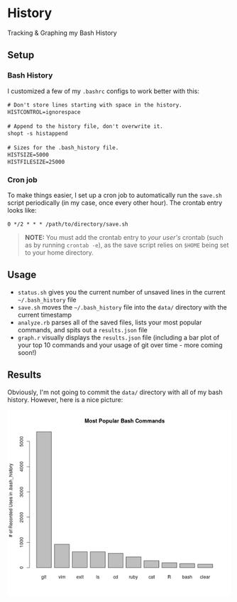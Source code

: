 # History
Tracking & Graphing my Bash History

## Setup

### Bash History

I customized a few of my `.bashrc` configs to work better with this:

```
# Don't store lines starting with space in the history.
HISTCONTROL=ignorespace

# Append to the history file, don't overwrite it.
shopt -s histappend

# Sizes for the .bash_history file.
HISTSIZE=5000
HISTFILESIZE=25000
```

### Cron job

To make things easier, I set up a cron job to automatically run the `save.sh` script periodically (in my case, once every other hour). The crontab entry looks like:

```
0 */2 * * * /path/to/directory/save.sh
```

> **NOTE:** You must add the crontab entry to *your user's* crontab (such as by running `crontab -e`), as the save script relies on `$HOME` being set to your home directory.

## Usage

- `status.sh` gives you the current number of unsaved lines in the current `~/.bash_history` file
- `save.sh` moves the `~/.bash_history` file into the `data/` directory with the current timestamp
- `analyze.rb` parses all of the saved files, lists your most popular commands, and spits out a `results.json` file
- `graph.r` visually displays the `results.json` file (including a bar plot of your top 10 commands and your usage of git over time - more coming soon!)

## Results

Obviously, I'm not going to commit the `data/` directory with all of my bash history. However, here is a nice picture:

![results](./results.png)

